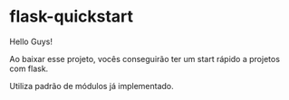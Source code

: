# flask-quickstart
Hello Guys!

Ao baixar esse projeto, vocês conseguirão ter um start rápido a projetos com flask.

Utiliza padrão de módulos já implementado.
